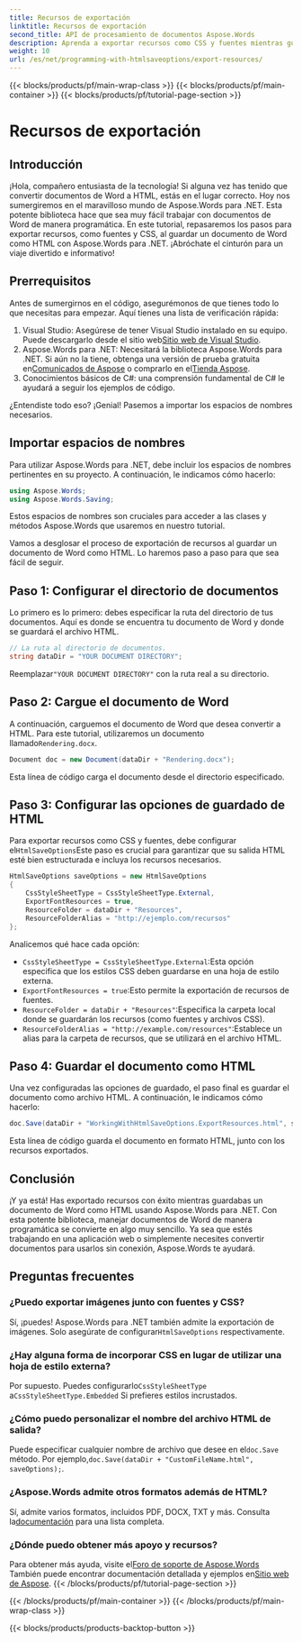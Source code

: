 ```yaml
---
title: Recursos de exportación
linktitle: Recursos de exportación
second_title: API de procesamiento de documentos Aspose.Words
description: Aprenda a exportar recursos como CSS y fuentes mientras guarda documentos de Word como HTML usando Aspose.Words para .NET. Siga nuestra guía paso a paso.
weight: 10
url: /es/net/programming-with-htmlsaveoptions/export-resources/
---
```


{{< blocks/products/pf/main-wrap-class >}}
{{< blocks/products/pf/main-container >}}
{{< blocks/products/pf/tutorial-page-section >}}

# Recursos de exportación

## Introducción

¡Hola, compañero entusiasta de la tecnología! Si alguna vez has tenido que convertir documentos de Word a HTML, estás en el lugar correcto. Hoy nos sumergiremos en el maravilloso mundo de Aspose.Words para .NET. Esta potente biblioteca hace que sea muy fácil trabajar con documentos de Word de manera programática. En este tutorial, repasaremos los pasos para exportar recursos, como fuentes y CSS, al guardar un documento de Word como HTML con Aspose.Words para .NET. ¡Abróchate el cinturón para un viaje divertido e informativo!

## Prerrequisitos

Antes de sumergirnos en el código, asegurémonos de que tienes todo lo que necesitas para empezar. Aquí tienes una lista de verificación rápida:

1.  Visual Studio: Asegúrese de tener Visual Studio instalado en su equipo. Puede descargarlo desde el sitio web[Sitio web de Visual Studio](https://visualstudio.microsoft.com/).
2.  Aspose.Words para .NET: Necesitará la biblioteca Aspose.Words para .NET. Si aún no la tiene, obtenga una versión de prueba gratuita en[Comunicados de Aspose](https://releases.aspose.com/words/net/) o comprarlo en el[Tienda Aspose](https://purchase.aspose.com/buy).
3. Conocimientos básicos de C#: una comprensión fundamental de C# le ayudará a seguir los ejemplos de código.

¿Entendiste todo eso? ¡Genial! Pasemos a importar los espacios de nombres necesarios.

## Importar espacios de nombres

Para utilizar Aspose.Words para .NET, debe incluir los espacios de nombres pertinentes en su proyecto. A continuación, le indicamos cómo hacerlo:

```csharp
using Aspose.Words;
using Aspose.Words.Saving;
```

Estos espacios de nombres son cruciales para acceder a las clases y métodos Aspose.Words que usaremos en nuestro tutorial.

Vamos a desglosar el proceso de exportación de recursos al guardar un documento de Word como HTML. Lo haremos paso a paso para que sea fácil de seguir.

## Paso 1: Configurar el directorio de documentos

Lo primero es lo primero: debes especificar la ruta del directorio de tus documentos. Aquí es donde se encuentra tu documento de Word y donde se guardará el archivo HTML.

```csharp
// La ruta al directorio de documentos.
string dataDir = "YOUR DOCUMENT DIRECTORY";
```

 Reemplazar`"YOUR DOCUMENT DIRECTORY"` con la ruta real a su directorio.

## Paso 2: Cargue el documento de Word

 A continuación, carguemos el documento de Word que desea convertir a HTML. Para este tutorial, utilizaremos un documento llamado`Rendering.docx`.

```csharp
Document doc = new Document(dataDir + "Rendering.docx");
```

Esta línea de código carga el documento desde el directorio especificado.

## Paso 3: Configurar las opciones de guardado de HTML

Para exportar recursos como CSS y fuentes, debe configurar el`HtmlSaveOptions`Este paso es crucial para garantizar que su salida HTML esté bien estructurada e incluya los recursos necesarios.

```csharp
HtmlSaveOptions saveOptions = new HtmlSaveOptions
{
    CssStyleSheetType = CssStyleSheetType.External,
    ExportFontResources = true,
    ResourceFolder = dataDir + "Resources",
    ResourceFolderAlias = "http://ejemplo.com/recursos"
};
```

Analicemos qué hace cada opción:
- `CssStyleSheetType = CssStyleSheetType.External`:Esta opción especifica que los estilos CSS deben guardarse en una hoja de estilo externa.
- `ExportFontResources = true`:Esto permite la exportación de recursos de fuentes.
- `ResourceFolder = dataDir + "Resources"`:Especifica la carpeta local donde se guardarán los recursos (como fuentes y archivos CSS).
- `ResourceFolderAlias = "http://example.com/resources"`:Establece un alias para la carpeta de recursos, que se utilizará en el archivo HTML.

## Paso 4: Guardar el documento como HTML

Una vez configuradas las opciones de guardado, el paso final es guardar el documento como archivo HTML. A continuación, le indicamos cómo hacerlo:

```csharp
doc.Save(dataDir + "WorkingWithHtmlSaveOptions.ExportResources.html", saveOptions);
```

Esta línea de código guarda el documento en formato HTML, junto con los recursos exportados.

## Conclusión

¡Y ya está! Has exportado recursos con éxito mientras guardabas un documento de Word como HTML usando Aspose.Words para .NET. Con esta potente biblioteca, manejar documentos de Word de manera programática se convierte en algo muy sencillo. Ya sea que estés trabajando en una aplicación web o simplemente necesites convertir documentos para usarlos sin conexión, Aspose.Words te ayudará.

## Preguntas frecuentes

### ¿Puedo exportar imágenes junto con fuentes y CSS?
 Sí, ¡puedes! Aspose.Words para .NET también admite la exportación de imágenes. Solo asegúrate de configurar`HtmlSaveOptions` respectivamente.

### ¿Hay alguna forma de incorporar CSS en lugar de utilizar una hoja de estilo externa?
 Por supuesto. Puedes configurarlo`CssStyleSheetType` a`CssStyleSheetType.Embedded` Si prefieres estilos incrustados.

### ¿Cómo puedo personalizar el nombre del archivo HTML de salida?
 Puede especificar cualquier nombre de archivo que desee en el`doc.Save` método. Por ejemplo,`doc.Save(dataDir + "CustomFileName.html", saveOptions);`.

### ¿Aspose.Words admite otros formatos además de HTML?
 Sí, admite varios formatos, incluidos PDF, DOCX, TXT y más. Consulta la[documentación](https://reference.aspose.com/words/net/) para una lista completa.

### ¿Dónde puedo obtener más apoyo y recursos?
Para obtener más ayuda, visite el[Foro de soporte de Aspose.Words](https://forum.aspose.com/c/words/8) También puede encontrar documentación detallada y ejemplos en[Sitio web de Aspose](https://reference.aspose.com/words/net/).
{{< /blocks/products/pf/tutorial-page-section >}}

{{< /blocks/products/pf/main-container >}}
{{< /blocks/products/pf/main-wrap-class >}}

{{< blocks/products/products-backtop-button >}}
